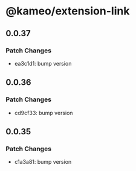 # @kameo/extension-link

## 0.0.37

### Patch Changes

- ea3c1d1: bump version

## 0.0.36

### Patch Changes

- cd9cf33: bump version

## 0.0.35

### Patch Changes

- c1a3a81: bump version
